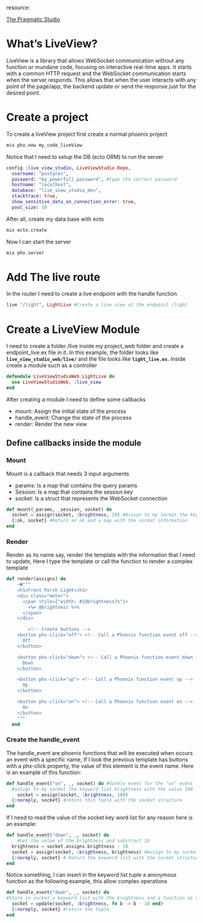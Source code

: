resource:

[The Pragmatic Studio](https://pragmaticstudio.com/tutorials/getting-started-with-phoenix-liveview)

# What’s LiveView?

LiveView is a library that allows WebSocket communication without any function or mundane code, focusing on interactive real-time apps. It starts with a common HTTP request and the WebSocket communication starts when the server responds.  This allows that when the user interacts with any point of the page/app, the backend update or send the response just for the desired point.

# Create a project

To create a liveView project first create a normal phoenix project

```elixir
mix phx.new my_code_liveView
```

Notice that I need to setup the DB (ecto ORM) to run the server

```elixir
config :live_view_studio, LiveViewStudio.Repo,
  username: "postgres",
  password: "my_powerfull_password", #type the correct password 
  hostname: "localhost",
  database: "live_view_studio_dev",
  stacktrace: true,
  show_sensitive_data_on_connection_error: true,
  pool_size: 10
```

After all, create my data base with ecto

```elixir
mix ecto.create
```

Now I can start the server

```elixir
mix phx.server
```

# Add The live route

In the router I need to create a live endpoint with the handle function

```elixir
live "/light", LightLive #Create a live view at the endpoint /light
```

# Create a LiveView Module

I need to create a folder /live inside my project_web folder and create a endpoint_live.ex file in it. In this example, the folder looks like **`live_view_studio_web/live/`** and the file looks like **`light_live.ex`.** Inside create a module such as a controller

```elixir
defmodule LiveViewStudioWeb.LightLive do
  use LiveViewStudioWeb, :live_view
end
```

After creating a module I need to define some callbacks

- mount: Assign the initial state of the process
- handle_event: Change the state of the process
- render: Render the new view

## Define callbacks inside the module

### Mount

Mount is a callback that needs 3 input arguments

- params: Is a map that contains the query params
- Session: Is a map that contains the session key
- socket: Is a struct that represents the WebSocket connection

```elixir
def mount(_params, _session, socket) do
  socket = assign(socket, :brightness, 10) #Assign to my socket the keyword list brightness
  {:ok, socket} #Return an ok and a map with the socket information 
end
```

### Render

Render as its name say, render the template with the information that I need to update, Here I type the template or call the function to render a complex template

```elixir
def render(assigns) do
    ~H"""
    <h1>Front Porch Light</h1>
    <div class="meter">
      <span style={"width: #{@brightness}%"}>
        <%= @brightness %>%
      </span>
    </div>

		<!-- Create buttons -->
    <button phx-click="off"> <!-- Call a Phoenix function event off -->
      Off
    </button>

    <button phx-click="down"> <!-- Call a Phoenix function event down -->
      Down
    </button>

    <button phx-click="up"> <!-- Call a Phoenix function event up -->
      Up
    </button>

    <button phx-click="on"> <!-- Call a Phoenix function event on -->
      On
    </button>
    """
  end
```

### Create the handle_event

The handle_event are phoenix functions that will be executed when occurs an event with a specific name, If I look the previous template has buttons with a phx-click property, the value of this element is the event name.  Here is an example of this function:

```elixir
def handle_event("on", _, socket) do #handle event for the "on" event
  #assign to my socket the keyword list brightness with the value 100 
	socket = assign(socket, :brightness, 100) 
  {:noreply, socket} #return this tuple with the socket structure 
end
```

If I need to read the value of the socket key word list for any reason here is an example:

```elixir
def handle_event("down", _, socket) do
	#Get the value of the brightness and substract 10
  brightness = socket.assigns.brightness - 10 
  socket = assign(socket, :brightness, brightness) #Assign to my socket the keyword list brighess
  {:noreply, socket} # Return the keyword list with the socket structure 
end
```

Notice something, I can insert in the keyword list tuple a anonymous function as the following example, this allow complex operations

```elixir
def handle_event("down", _, socket) do
#Store in socket a keyword list with the brightness and a function as a value 
  socket = update(socket, :brightness, fn b -> b - 10 end) 
  {:noreply, socket} #return the tuple
end
```
